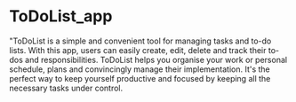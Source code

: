 # ToDoList_app
"ToDoList is a simple and convenient tool for managing tasks and to-do lists. With this app, users can easily create, edit, delete and track their to-dos and responsibilities. ToDoList helps you organise your work or personal schedule, plans and convincingly manage their implementation. It's the perfect way to keep yourself productive and focused by keeping all the necessary tasks under control.
